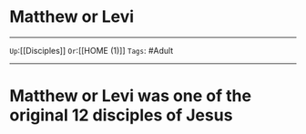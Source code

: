 # Matthew or Levi

---

`Up`:[[Disciples]] `Or`:[[HOME (1)]] `Tags`: #Adult

---

# Matthew or Levi was one of the original 12 disciples of Jesus